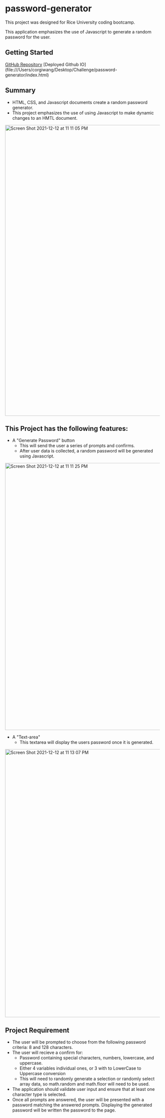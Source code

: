 # password-generator
This project was designed for Rice University coding bootcamp.

This application emphasizes the use of Javascript to generate a random password for the user.

## Getting Started
[GitHub Repository](https://github.com/wangjiayususan/password-generator/)
[Deployed Github IO] (file:///Users/corgiwang/Desktop/Challenge/password-generator/index.html)

## Summary
- HTML, CSS, and Javascript documents create a random password generator.
- This project emphasizes the use of using Javascript to make dynamic changes to an HMTL document.
<img width="944" alt="Screen Shot 2021-12-12 at 11 11 05 PM" src="https://user-images.githubusercontent.com/93291904/145755912-fe3d9642-23a6-4f1b-b5a2-03e94b38bf28.png">

## This Project has the following features:
- A "Generate Password" button
  - This will send the user a series of prompts and confirms.
  - After user data is collected, a random password will be generated using Javascript.
<img width="867" alt="Screen Shot 2021-12-12 at 11 11 25 PM" src="https://user-images.githubusercontent.com/93291904/145755933-30de4a42-a5fa-4ee6-8b8e-86494c23cf04.png">

- A "Text-area"
  - This textarea will display the users password once it is generated.
<img width="870" alt="Screen Shot 2021-12-12 at 11 13 07 PM" src="https://user-images.githubusercontent.com/93291904/145756060-32afecf6-4007-482c-a168-d92f2013e94c.png">

## Project Requirement
- The user will be prompted to choose from the following password criteria: 8 and 128 characters.
- The user will recieve a confirm for:
  - Password containing special characters, numbers, lowercase, and uppercase.
  - Either 4 variables individual ones, or 3 with to LowerCase to Uppercase conversion
  - This will need to randomly generate a selection or randomly select array data, so math.random and math.floor will need to be used.
- The application should validate user input and ensure that at least one character type is selected.
- Once all prompts are answered, the user will be presented with a password matching the answered prompts. Displaying the generated password will be written the password to the page.
